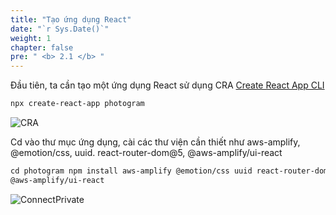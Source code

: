 ```yaml
---
title: "Tạo ứng dụng React"
date: "`r Sys.Date()`"
weight: 1
chapter: false
pre: " <b> 2.1 </b> "
---
```


Đầu tiên, ta cần tạo một ứng dụng React sử dụng CRA [Create React App CLI](https://github.com/facebook/create-react-app)

```html
npx create-react-app photogram
```

![CRA](/images/2.prerequisite/cra-01.png)

Cd vào thư mục ứng dụng, cài các thư viện cần thiết như aws-amplify, @emotion/css, uuid. react-router-dom@5, @aws-amplify/ui-react

```html
cd photogram npm install aws-amplify @emotion/css uuid react-router-dom@5
@aws-amplify/ui-react
```

![ConnectPrivate](/images/2.prerequisite/cra-02.png)
